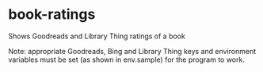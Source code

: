 # book-ratings
Shows Goodreads and Library Thing ratings of a book

Note: appropriate Goodreads, Bing and Library Thing keys and environment variables must be set (as shown in env.sample) for the program to work.